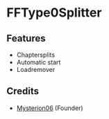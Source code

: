 # FFType0Splitter

## Features
  * Chaptersplits
  * Automatic start
  * Loadremover

## Credits
  * [Mysterion06](https://github.com/Mysterion06) (Founder)
